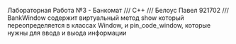 Лабораторная Работа №3 - Банкомат 
///
С++
/// 
Белоус Павел 921702
///
BankWindow содержит виртуальный метод show который переопределяется в классах Window, и pin_code_window, которые нужны для ввода и выода информации
